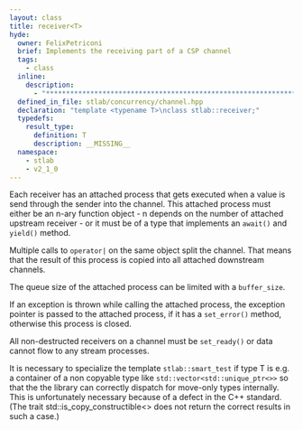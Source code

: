 ```yaml
---
layout: class
title: receiver<T>
hyde:
  owner: FelixPetriconi
  brief: Implements the receiving part of a CSP channel
  tags:
    - class
  inline:
    description:
      - "***********************************************************************************************"
  defined_in_file: stlab/concurrency/channel.hpp
  declaration: "template <typename T>\nclass stlab::receiver;"
  typedefs:
    result_type:
      definition: T
      description: __MISSING__
  namespace:
    - stlab
    - v2_1_0
---
```


Each receiver has an attached process that gets executed when a value is send through the sender into the channel. This attached process must either be an n-ary function object - n depends on the number of attached upstream receiver - or it must be of a type that implements an `await()` and `yield()` method.

Multiple calls to `operator|` on the same object split the channel. That means that the result of this process is copied into all attached downstream channels.

The queue size of the attached process can be limited with a `buffer_size`.

If an exception is thrown while calling the attached process, the exception pointer is passed to the attached process, if it has a `set_error()` method, otherwise this process is closed.

All non-destructed receivers on a channel must be `set_ready()` or data cannot flow to any
stream processes.

It is necessary to specialize the template `stlab::smart_test` if type T is e.g. a container of a non copyable type like `std::vector<std::unique_ptr<>>` so that the the library can correctly dispatch for move-only types internally. This is unfortunately necessary because of a defect in the C++ standard. (The trait std::is_copy_constructible<> does not return the correct results in such a case.)